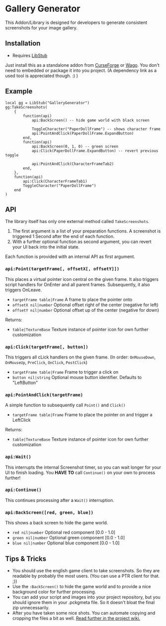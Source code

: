 # Gallery Generator

This Addon/Library is designed for developers to generate consistent screenshots for your image gallery.

## Installation

- Requires [LibStub](https://www.curseforge.com/wow/addons/libstub)

Just install this as a standalone addon from [CurseForge](https://www.curseforge.com/wow/addons/gallery-generator)
or [Wago](https://addons.wago.io/addons/gallerygenerator). You don't need to embedded or package it into you project.
(A dependency link as a used tool is appreciated though. :) )

## Example

```
local gg = LibStub("GalleryGenerator")
gg:TakeScreenshots(
    {
        function(api)
            api:BackScreen() -- hide game world with black screen
    
            ToggleCharacter("PaperDollFrame") -- shows character frame
            api:PointAndClick(PaperDollFrame.ExpandButton)
        end,
        function(api)
            api:BackScreen(0, 1, 0) -- green screen
            api:Click(PaperDollFrame.ExpandButton) -- revert previous toggle
    
            api:PointAndClick(CharacterFrameTab2)
        end,
    },
    function(api)
        api:Click(CharacterFrameTab1)
        ToggleCharacter("PaperDollFrame")
    end
)
```

## API

The library itself has only one external method called `TakeScreenshots`.

1. The first argument is a list of your preparation functions. A screenshot is triggered 1 Second after the end of each
   function.
2. With a further optional function as second argument, you can revert your UI back into the initial state.

Each function is provided with an internal API as first argument.

### `api:Point(targetFrame[, offsetX[, offsetY]])`

This places a virtual pointer icon central on the given frame.
It also triggers script handlers for OnEnter and all parent frames. Subsequently, it also triggers OnLeave.

- `targetFrame table|Frame` A frame to place the pointer onto
- `offsetX nil|number` Optional offset right of the center (negative for left)
- `offsetY nil|number` Optional offset up of the center (negative for down)

Returns:

- `table|TextureBase` Texture instance of pointer icon for own further customization

### `api:Click(targetFrame[, button])`

This triggers all cLick handlers on the given frame. (In
order: `OnMouseDown`, `OnMouseUp`, `PreClick`, `OnClick`, `PostClick`)

- `targetFrame table|Frame` Frame to trigger a click on
- `button nil|string` Optional mouse button identifier. Defaults to "LeftButton"

### `api:PointAndClick(targetFrame)`

A simple function to subsequently call `Point()` and `Click()`

- `targetFrame table|Frame` Frame to place the pointer on and trigger a LeftClick

Returns:

- `table|TextureBase` Texture instance of pointer icon for own further customization

### `api:Wait()`

This interrupts the internal Screenshot timer, so you can wait longer for your UI to finish loading.
You **HAVE TO** call `Continue()` on your own to process further!

### `api:Continue()`

This continues processing after a `Wait()` interruption.

### `api:BackScreen([red, green, blue])`

This shows a back screen to hide the game world.

- `red nil|number` Optional red component [0.0 - 1.0]
- `green nil|number` Optional green component [0.0 - 1.0]
- `blue nil|number` Optional blue component [0.0 - 1.0]

## Tips & Tricks

- You should use the english game client to take screenshots. So they are readable by probably the most users. (You can
  use a PTR client for that. ;))
- Use the `:BackScreen()` to hide the game world and to provide a nice background color for further processing.
- You can add your script and images into your project repository, but you should ignore them in your .pckgmeta file. So
  it doesn't bloat the final zip unnecessarily.
- After you have taken some nice shots. You can automate copying and cropping the files a bit as
  well. [Read further in the project wiki.](https://github.com/exochron/GalleryGenerator/wiki/Further-Processing)

